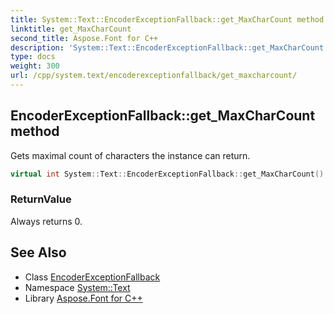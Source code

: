 ```yaml
---
title: System::Text::EncoderExceptionFallback::get_MaxCharCount method
linktitle: get_MaxCharCount
second_title: Aspose.Font for C++
description: 'System::Text::EncoderExceptionFallback::get_MaxCharCount method. Gets maximal count of characters the instance can return in C++.'
type: docs
weight: 300
url: /cpp/system.text/encoderexceptionfallback/get_maxcharcount/
---
```

## EncoderExceptionFallback::get_MaxCharCount method


Gets maximal count of characters the instance can return.

```cpp
virtual int System::Text::EncoderExceptionFallback::get_MaxCharCount() const override
```


### ReturnValue

Always returns 0.

## See Also

* Class [EncoderExceptionFallback](../)
* Namespace [System::Text](../../)
* Library [Aspose.Font for C++](../../../)

